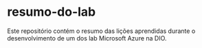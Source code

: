 # resumo-do-lab
Este repositório contém o resumo das lições aprendidas durante o desenvolvimento de um dos lab Microsoft Azure na DIO.
